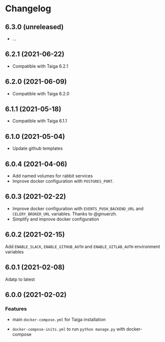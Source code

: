 # Changelog

## 6.3.0 (unreleased)

- ...

## 6.2.1 (2021-06-22)

- Compatible with Taiga 6.2.1

## 6.2.0 (2021-06-09)

- Compatible with Taiga 6.2.0

## 6.1.1 (2021-05-18)

- Compatible with Taiga 6.1.1

## 6.1.0 (2021-05-04)

- Update github templates

## 6.0.4 (2021-04-06)

- Add named volumes for rabbit services
- Improve docker configuration with `POSTGRES_PORT`.

## 6.0.3 (2021-02-22)

- Improve docker configuration with `EVENTS_PUSH_BACKEND_URL` and `CELERY_BROKER_URL` variables. Thanks to @ginuerzh.
- Simplify and improve docker configuration

## 6.0.2 (2021-02-15)

Add `ENABLE_SLACK`, `ENABLE_GITHUB_AUTH` and `ENABLE_GITLAB_AUTH` environment variables


## 6.0.1 (2021-02-08)

Adatp to latest


## 6.0.0 (2021-02-02)

### Features

- main `docker-compose.yml` for Taiga installation

- `docker-compose-inits.yml` to run `python manage.py` with docker-compose
